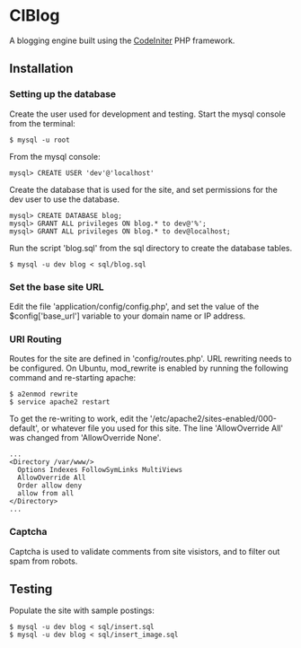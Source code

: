 # CIBlog

A blogging engine built using the [CodeIniter](http://ellislab.com/codeigniter) 
PHP framework.

## Installation

### Setting up the database

Create the user used for development and testing. Start the mysql console from
the terminal:

    $ mysql -u root

From the mysql console:

    mysql> CREATE USER 'dev'@'localhost'

Create the database that is used for the site, and set permissions for the dev
user to use the database.

    mysql> CREATE DATABASE blog;
    mysql> GRANT ALL privileges ON blog.* to dev@'%';
    mysql> GRANT ALL privileges ON blog.* to dev@localhost;

Run the script 'blog.sql' from the sql directory to create the database tables.

    $ mysql -u dev blog < sql/blog.sql

### Set the base site URL

Edit the file 'application/config/config.php', and set the value of the
$config['base_url'] variable to your domain name or IP address.

### URI Routing

Routes for the site are defined in 'config/routes.php'. URL rewriting needs to
be configured. On Ubuntu, mod_rewrite is enabled by running the following
command and re-starting apache:

    $ a2enmod rewrite
    $ service apache2 restart

To get the re-writing to work, edit the
'/etc/apache2/sites-enabled/000-default', or whatever file you used for this
site. The line 'AllowOverride All' was changed from 'AllowOverride None'.

    ...
    <Directory /var/www/>
      Options Indexes FollowSymLinks MultiViews
      AllowOverride All
      Order allow deny
      allow from all
    </Directory>
    ...

### Captcha

Captcha is used to validate comments from site visistors, and to filter out spam from robots.

## Testing

Populate the site with sample postings:

    $ mysql -u dev blog < sql/insert.sql
    $ mysql -u dev blog < sql/insert_image.sql
